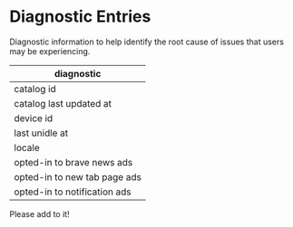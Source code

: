 # Diagnostic Entries

Diagnostic information to help identify the root cause of issues that users may be experiencing.

| diagnostic  |
|---|
| catalog id  |
| catalog last updated at  |
| device id  |
| last unidle at  |
| locale  |
| opted-in to brave news ads  |
| opted-in to new tab page ads  |
| opted-in to notification ads  |

Please add to it!
